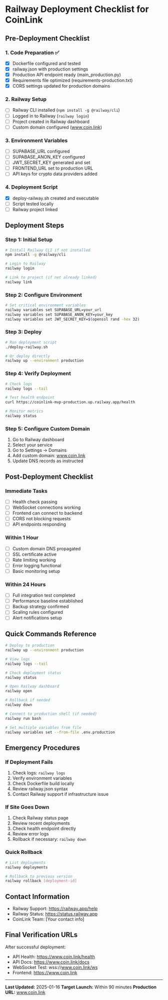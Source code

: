 # Railway Deployment Checklist for CoinLink

## Pre-Deployment Checklist

### 1. Code Preparation ✅
- [x] Dockerfile configured and tested
- [x] railway.json with production settings
- [x] Production API endpoint ready (main_production.py)
- [x] Requirements file optimized (requirements-production.txt)
- [x] CORS settings updated for production domains

### 2. Railway Setup
- [ ] Railway CLI installed (`npm install -g @railway/cli`)
- [ ] Logged in to Railway (`railway login`)
- [ ] Project created in Railway dashboard
- [ ] Custom domain configured (www.coin.link)

### 3. Environment Variables
- [ ] SUPABASE_URL configured
- [ ] SUPABASE_ANON_KEY configured
- [ ] JWT_SECRET_KEY generated and set
- [ ] FRONTEND_URL set to production URL
- [ ] API keys for crypto data providers added

### 4. Deployment Script
- [x] deploy-railway.sh created and executable
- [ ] Script tested locally
- [ ] Railway project linked

## Deployment Steps

### Step 1: Initial Setup
```bash
# Install Railway CLI if not installed
npm install -g @railway/cli

# Login to Railway
railway login

# Link to project (if not already linked)
railway link
```

### Step 2: Configure Environment
```bash
# Set critical environment variables
railway variables set SUPABASE_URL=your_url
railway variables set SUPABASE_ANON_KEY=your_key
railway variables set JWT_SECRET_KEY=$(openssl rand -hex 32)
```

### Step 3: Deploy
```bash
# Run deployment script
./deploy-railway.sh

# Or deploy directly
railway up --environment production
```

### Step 4: Verify Deployment
```bash
# Check logs
railway logs --tail

# Test health endpoint
curl https://coinlink-mvp-production.up.railway.app/health

# Monitor metrics
railway status
```

### Step 5: Configure Custom Domain
1. Go to Railway dashboard
2. Select your service
3. Go to Settings → Domains
4. Add custom domain: www.coin.link
5. Update DNS records as instructed

## Post-Deployment Checklist

### Immediate Tasks
- [ ] Health check passing
- [ ] WebSocket connections working
- [ ] Frontend can connect to backend
- [ ] CORS not blocking requests
- [ ] API endpoints responding

### Within 1 Hour
- [ ] Custom domain DNS propagated
- [ ] SSL certificate active
- [ ] Rate limiting working
- [ ] Error logging functional
- [ ] Basic monitoring setup

### Within 24 Hours
- [ ] Full integration test completed
- [ ] Performance baseline established
- [ ] Backup strategy confirmed
- [ ] Scaling rules configured
- [ ] Alert notifications setup

## Quick Commands Reference

```bash
# Deploy to production
railway up --environment production

# View logs
railway logs --tail

# Check deployment status
railway status

# Open Railway dashboard
railway open

# Rollback if needed
railway down

# Connect to production shell (if needed)
railway run bash

# Set multiple variables from file
railway variables set --from-file .env.production
```

## Emergency Procedures

### If Deployment Fails
1. Check logs: `railway logs`
2. Verify environment variables
3. Check Dockerfile build locally
4. Review railway.json syntax
5. Contact Railway support if infrastructure issue

### If Site Goes Down
1. Check Railway status page
2. Review recent deployments
3. Check health endpoint directly
4. Review error logs
5. Rollback if necessary: `railway down`

### Quick Rollback
```bash
# List deployments
railway deployments

# Rollback to previous version
railway rollback [deployment-id]
```

## Contact Information

- Railway Support: https://railway.app/help
- Railway Status: https://status.railway.app
- CoinLink Team: [Your contact info]

## Final Verification URLs

After successful deployment:
- API Health: https://www.coin.link/health
- API Docs: https://www.coin.link/docs
- WebSocket Test: wss://www.coin.link/ws
- Frontend: https://www.coin.link

---

**Last Updated:** 2025-01-16
**Target Launch:** Within 90 minutes
**Production URL:** www.coin.link